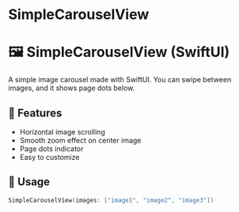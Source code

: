 # SimpleCarouselView
# 🖼️ SimpleCarouselView (SwiftUI)

A simple image carousel made with SwiftUI. You can swipe between images, and it shows page dots below.

## 🚀 Features
- Horizontal image scrolling  
- Smooth zoom effect on center image  
- Page dots indicator  
- Easy to customize  

## 🧩 Usage
```swift
SimpleCarouselView(images: ["image1", "image2", "image3"])
